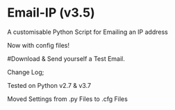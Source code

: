 # Email-IP (v3.5)
A customisable Python Script for Emailing an IP address

Now with config files!

#Download & Send yourself a Test Email.

Change Log;

Tested on Python v2.7 & v3.7

Moved Settings from .py Files to .cfg Files